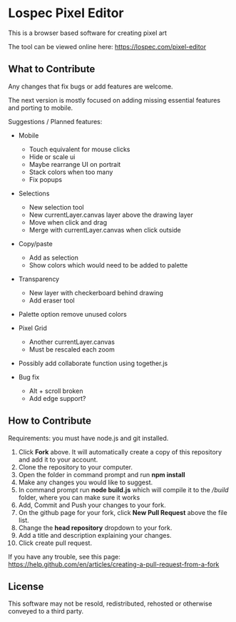 # Lospec Pixel Editor

This is a browser based software for creating pixel art

The tool can be viewed online here: https://lospec.com/pixel-editor

## What to Contribute

Any changes that fix bugs or add features are welcome.

The next version is mostly focused on adding missing essential features and porting to mobile.

Suggestions / Planned features:

- Mobile 
    - Touch equivalent for mouse clicks 
    - Hide or scale ui 
    - Maybe rearrange UI on portrait 
    - Stack colors when too many 
    - Fix popups 

- Selections 
    - New selection tool 
    - New currentLayer.canvas layer above the drawing layer 
    - Move when click and drag 
    - Merge with currentLayer.canvas when click outside 

- Copy/paste 
    - Add as selection 
    - Show colors which would need to be added to palette 

- Transparency 
    - New layer with checkerboard behind drawing
    - Add eraser tool 

- Palette option remove unused colors 
- Pixel Grid 
    - Another currentLayer.canvas 
    - Must be rescaled each zoom 

- Possibly add collaborate function using together.js 
- Bug fix 
    - Alt + scroll broken 
    - Add edge support?

## How to Contribute

Requirements: you must have node.js and git installed.

1. Click **Fork** above. It will automatically create a copy of this repository and add it to your account.
2. Clone the repository to your computer.
3. Open the folder in command prompt and run **npm install**
4. Make any changes you would like to suggest.
5. In command prompt run **node build.js** which will compile it to the */build* folder, where you can make sure it works
6. Add, Commit and Push your changes to your fork.
7. On the github page for your fork, click **New Pull Request** above the file list.
8. Change the **head repository** dropdown to your fork.
9. Add a title and description explaining your changes.
10. Click create pull request.

If you have any trouble, see this page: https://help.github.com/en/articles/creating-a-pull-request-from-a-fork

## License

This software may not be resold, redistributed, rehosted or otherwise conveyed to a third party.
